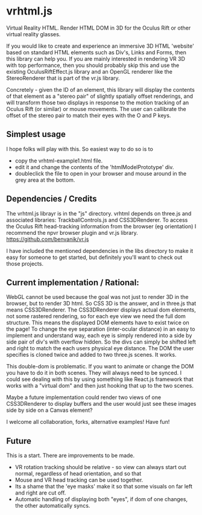 vrhtml.js
======

Virtual Reality HTML.
Render HTML DOM in 3D for the Oculus Rift or other virtual reality glasses.

If you would like to create and experience an immersive  3D HTML 'website' based on standard HTML elements such as Div's, Links and Forms, then this library can help you.
If you are mainly interested in rendering VR 3D with top performance, then you should probably skip this and use the existing OculusRiftEffect.js library and an OpenGL renderer like the StereoRenderer that is part of the vr.js library.

Concretely - given the ID of an element, this library will display the contents of that element as a "stereo pair" of slightly spatially offset renderings, and will transform those two displays in response to the motion tracking of an Oculus Rift (or similar) or mouse movements. The user can callibrate the offset of the stereo pair to match their eyes with the O and P keys.
 
## Simplest usage

I hope folks will play with this. So easiest way to do so is to 
* copy the vrhtml-example1.html file.
* edit it and change the contents of the 'htmlModelPrototype' div.
* doubleclick the file to open in your browser and mouse around in the grey area at the bottom.

## Dependencies / Credits
The vrhtml.js librayr is in the "js" directory.
vrhtml depends on three.js and associated libraries: TrackballControls.js and CSS3DRenderer.
To access the Oculus Rift head-tracking information from the browser (eg orientation) I recommend the npvr browser plugin and vr.js library. https://github.com/benvanik/vr.js

I have included the mentioned dependencies in the libs directory to make it easy for someone to get started, but definitely you'll want to check out those projects.

## Current implementation / Rational:
WebGL cannot be used because the goal was not just to render 3D in the browser, but to render 3D html. So CSS 3D is the answer, and in three.js that means CSS3DRenderer.
The CSS3DRenderer displays actual dom elements, not some rastered rendering, so for each eye view we need the full dom structure. This means the displayed DOM elements have to exist twice on the page! To change the eye separation (inter-ocular distance) in an easy to implement and understand way, each eye is simply rendered into a side by side pair of div's with overflow hidden. So the divs can simply be shifted left and right to match the each users physical eye distance.
The DOM the user specifies is cloned twice and added to two three.js scenes. It works. 

This double-dom is problematic. If you want to animate or change the DOM you have to do it in both scenes. They will always need to be synced.
I could see dealing with this by using something like React.js framework that works with a "virtual dom" and then just hooking that up to the two scenes.

Maybe a future implementation could render two views of one CSS3DRenderer to display buffers and the user would just see these images side by side on a Canvas element?

I welcome all collaboration, forks, alternative examples! Have fun!

## Future
This is a start. There are improvements to be made.
 * VR rotation tracking should be relative - so view can always start out normal, regardless of head orientation, and so that
 * Mouse and VR head tracking can be used together.
 * Its a shame that the 'eye masks' make it so that some visuals on far left and right are cut off.
* Automatic handling of displaying both "eyes", if dom of one changes, the other automatically syncs.
